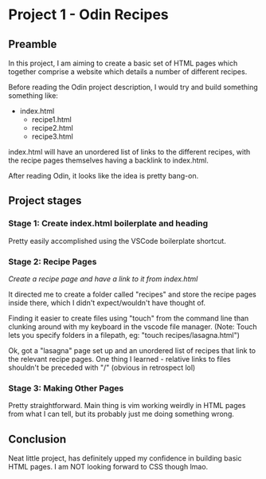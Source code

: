# Project 1 - Odin Recipes

## Preamble

In this project, I am aiming to create a basic set of HTML pages which together comprise a website which details a number of different recipes.

Before reading the Odin project description, I would try and build something something like:
- index.html
  - recipe1.html
  - recipe2.html
  - recipe3.html

index.html will have an unordered list of links to the different recipes, with the recipe pages themselves having a backlink to index.html.

After reading Odin, it looks like the idea is pretty bang-on. 

## Project stages

### Stage 1: Create index.html boilerplate and heading

Pretty easily accomplished using the VSCode boilerplate shortcut.

### Stage 2: Recipe Pages

_Create a recipe page and have a link to it from index.html_

It directed me to create a folder called "recipes" and store the recipe pages inside there, which I didn't expect/wouldn't have thought of.

Finding it easier to create files using "touch" from the command line than clunking around with my keyboard in the vscode file manager. (Note: Touch lets you specify folders in a filepath, eg: "touch recipes/lasagna.html")

Ok, got a "lasagna" page set up and an unordered list of recipes that link to the relevant recipe pages. One thing I learned - relative links to files shouldn't be preceded with "/" (obvious in retrospect lol)

### Stage 3: Making Other Pages

Pretty straightforward. Main thing is vim working weirdly in HTML pages from what I can tell, but its probably just me doing something wrong.

## Conclusion

Neat little project, has definitely upped my confidence in building basic HTML pages. I am NOT looking forward to CSS though lmao. 
